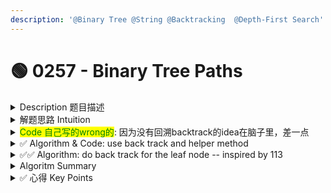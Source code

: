 ```yaml
---
description: '@Binary Tree @String @Backtracking  @Depth-First Search'
---
```


# 🟢 0257 - Binary Tree Paths

<details>

<summary>Description 题目描述 </summary>

Given the <mark style="color:yellow;">**`root`**</mark> of a binary tree, return _<mark style="color:yellow;">**ALL root-to-leaf paths**</mark> in <mark style="color:yellow;">**any order**</mark>_<mark style="color:yellow;">**.**</mark>

A **leaf** is a node with no children.

<pre class="language-sql"><code class="lang-sql"><strong>Input:
</strong>   1
 /   \
2     3
 \
  5
Output: ["1->2->5", "1->3"]  // List&#x3C;Strings>
</code></pre>

</details>

<details>

<summary>解题思路 Intuition </summary>

* <mark style="color:red;">**Path**</mark> => <mark style="color:yellow;">**ROOT to LEAF node:**</mark> the deepest node of each child branch
  * <mark style="color:purple;">**root**</mark>: 不变 , 以root为基准
  * <mark style="color:purple;">**Leaf node的判断**</mark>：if (root.left == null && root.right == null)
* <mark style="color:yellow;">**✅ 思考笔记过程**</mark>
  * if the root is null, -> no consideration&#x20;
  * initiate a list resultList to store the variable, add and update if reach a leaf node&#x20;
  * recursion:
    * Termination Condition:  if currNode.left == null && currNode.right == null => leaf node
      * 1.add the node to the subString&#x20;
      * 2.add the subString to the resultList
    * Logic of Singly Layer Recursion
      * add the currNode to the string with ->&#x20;
      * the path from currNode to its left and right node (binaryTreePaths(root.left)
* &#x20;<mark style="color:red;">**卡的点:**</mark>** **<mark style="color:yellow;">**String related method**</mark>\
  1\. initiate an empty string \
  2\. add character to a string
* 在写的过程中想到了helper function with parameters: root, resultList, strBuilder

</details>

<details>

<summary><mark style="color:green;">Code 自己写的wrong的</mark>: 因为没有回溯backtrack的idea在脑子里，差一点</summary>

<pre class="language-java"><code class="lang-java">class Solution {
  public List&#x3C;String> binaryTreePaths(TreeNode root) {
  
    List&#x3C;String> resultList = new ArrayList&#x3C;>();
    StringBuilder strBuilder = new StringBuilder(); // sub string in the list

    updateResult(root, resultList, strBuilder);
    return resultList;
  }

  // helper method: update the resultList using recursion
  public void updateResult(TreeNode root, List&#x3C;String> resultList, StringBuilder strBuilder) {
    // termination condition
    if (root == null) {
      return;
    }

    strBuilder.append(root.val);

    if (root.left == null &#x26;&#x26; root.right == null) {
      resultList.add(strBuilder.toString());
      <a data-footnote-ref href="#user-content-fn-1">strBuilder.setLength(0);</a>
    } else {
      strBuilder.append("->");
      updateResult(root.left, resultList, strBuilder);
      <a data-footnote-ref href="#user-content-fn-2">updateResult(root.right, resultList, strBuilder);</a>
    }

  }
}
</code></pre>

```
    1
   / \
  2   3
 / \
4   5
```

Here's a visualization of how your original code operates:

1. Begin at the root node, `1`. Append `1` to the `StringBuilder`.
2. Since `1` has left and right children, append `"->"` to the `StringBuilder`.
3. Recursively call `updateResult()` on the left child, `2`. Append `2` to the `StringBuilder`.
4. Since `2` also has left and right children, append `"->"` to the `StringBuilder`.
5. Recursively call `updateResult()` on the left child, `4`. Append `4` to the `StringBuilder`.
6. Since `4` is a leaf node (no children), add the current `StringBuilder` value (`"1->2->4"`) to the `resultList` and reset `StringBuilder` to an empty state.
7. <mark style="color:yellow;">Backtrack to node</mark> <mark style="color:yellow;"></mark><mark style="color:yellow;">`2`</mark><mark style="color:yellow;">. Now,</mark> <mark style="color:yellow;"></mark><mark style="color:yellow;">`StringBuilder`</mark> <mark style="color:yellow;"></mark><mark style="color:yellow;">is empty. Call</mark> <mark style="color:yellow;"></mark><mark style="color:yellow;">`updateResult()`</mark> <mark style="color:yellow;"></mark><mark style="color:yellow;">on the right child,</mark> <mark style="color:yellow;"></mark><mark style="color:yellow;">`5`</mark><mark style="color:yellow;">. But since</mark> <mark style="color:yellow;"></mark><mark style="color:yellow;">`StringBuilder`</mark> <mark style="color:yellow;"></mark><mark style="color:yellow;">is now empty, the path will be</mark> <mark style="color:yellow;"></mark><mark style="color:yellow;">`"5"`</mark> <mark style="color:yellow;"></mark><mark style="color:yellow;">instead of</mark> <mark style="color:yellow;"></mark><mark style="color:yellow;">`"1->2->5"`</mark><mark style="color:yellow;">.</mark>
8. <mark style="color:yellow;">Backtrack to node</mark> <mark style="color:yellow;"></mark><mark style="color:yellow;">`1`</mark><mark style="color:yellow;">. Call</mark> <mark style="color:yellow;"></mark><mark style="color:yellow;">`updateResult()`</mark> <mark style="color:yellow;"></mark><mark style="color:yellow;">on the right child,</mark> <mark style="color:yellow;"></mark><mark style="color:yellow;">`3`</mark><mark style="color:yellow;">. But</mark> <mark style="color:yellow;"></mark><mark style="color:yellow;">`StringBuilder`</mark> <mark style="color:yellow;"></mark><mark style="color:yellow;">is now empty, so the path will be</mark> <mark style="color:yellow;"></mark><mark style="color:yellow;">`"3"`</mark> <mark style="color:yellow;"></mark><mark style="color:yellow;">instead of</mark> <mark style="color:yellow;"></mark><mark style="color:yellow;">`"1->3"`</mark><mark style="color:yellow;">.</mark>

</details>

<details>

<summary>✅ Algorithm &#x26; Code: use back track and helper method </summary>

```java
// input:[1, 2, 3, 4, 5]
// output:["1->2->4", "1->2->5", "1->3"]
    1
   / \
  2   3
 / \
4   5
```

```java
class Solution {
    public List<String> binaryTreePaths(TreeNode root) {
        List<String> resultPathList = new ArrayList<>();
        StringBuilder pathString = new StringBuilder();
        // update resultPathList by passing it to the helper method
        generatePaths(root, resultPathList, pathString);
        return resultPathList;
    }
    
    // main idea: recurision and backtracking
    private void generatePaths(TreeNode root, List<String> resultPathList, StringBuilder pathString) {
        // 1. null node: termination condition for a null node
        // not just for the initial but the ending condition of the leaf node
        if (root == null) {
            return;
        }
        
        // 2: leaf node termination condition: leaf node
        if (root.left == null && root.right == null) {
            // append the leaf node value to pathString wthout "->"
            pathString.append(root.val);
            resultPathList.add(pathString.toString()); // 这里忘记写 
            return;
        } 

        // 3: Node with at least one/two child
        // if root is not null: append its value to the pathString with "->"
        // =========== 处理本层node ===========
        pathString.append(root.val);
        pathString.append("->");
        // =========== backtracking ============
        // Key: 标记在处理left node之前的点
        int len = pathString.length();
        // ---- recursion: 处理left node ----
        generatePaths(root.left, resultPathList, pathString);
        // ---- KEY: 回溯backtracking，撤销处理结果 ----
        // 在处理right branch之前要把left更新的pathString更新到之前的状态
        pathString.setLength(len);
        // ---- recursion: 处理right node ----
        generatePaths(root.right, resultPathList, pathString); // 这里前要更新pathString
    }
}
```

A binary tree represented by the array `[1,2,3,4,5]` can be visualized like this:

```
    1
   / \
  2   3
 / \
4   5
output:["1->2->4", "1->2->5", "1->3"]
```

Now, let's go through your code with this tree:

1. Start with the root node, `1`. Add `1` to the `StringBuilder`.
2. As the root node has both left and right children, append `"->"` to the `StringBuilder`.
3. Recursively call `updateResult()` on the left child, `2`. Add `"2"` to the `StringBuilder`.
4. As node `2` also has both left and right children, append `"->"` to the `StringBuilder`.
5. Recursively call `updateResult()` on the left child, `4`. Add `"4"` to the `StringBuilder`.
6. Node `4` is a leaf node, so add the current `StringBuilder` value (`"1->2->4"`) to `resultList` and <mark style="color:yellow;">reset the</mark> <mark style="color:yellow;"></mark><mark style="color:yellow;">`StringBuilder`</mark> <mark style="color:yellow;"></mark><mark style="color:yellow;">to the</mark> <mark style="color:yellow;"></mark><mark style="color:yellow;">**length before processing node**</mark><mark style="color:yellow;">** **</mark><mark style="color:yellow;">**`4`**</mark><mark style="color:yellow;">**.**</mark>
7. Backtrack to node `2` and now process its right child, `5` in a similar manner, leading to `"1->2->5"` being added to `resultList`.
8. Backtrack to node `1` and now process its right child, `3`. Add `"1->3"` to `resultList` as node `3` is a leaf node.
9. At the end of the traversal, `resultList` contains `["1->2->4", "1->2->5", "1->3"]`.

</details>

<details>

<summary>✅✅ Algorithm: do back track for the leaf node -- inspired by 113</summary>

通过113之后修改的写法：

* 在helper method中，\ <mark style="color:yellow;">**除了null node, 无论是leaf node和普通node**</mark><mark style="color:red;">**都需要backtrack到上一个节点**</mark>

<pre class="language-sql"><code class="lang-sql"><strong>1. 处理null node
</strong><strong>2. 标记当前node,用于backtrack
</strong><strong>3. 处理当前node
</strong><strong>4. 用 IF ELSE
</strong><strong>if (leaf node) {
</strong>    do the termination
} else {
    do the recursion and pass the 共享变变量
}
5. backtrack
</code></pre>

<mark style="background-color:purple;">**为什么虽然String是个reference type，但是我们在line 18中把pathString加到resultPathList中的时候，pathString不会随着recursion的改变而改变？**</mark>

* 对于String和StringBuilder，它们是**引用类型**。
* <mark style="color:yellow;">**String是不可变的**</mark>，也就是说一旦一个String对象被创建，它的值就不能改变。如果你对一个<mark style="color:yellow;">**String对象进行修改（比如拼接或者剪裁），Java实际上会**</mark><mark style="color:red;">**创建一个新的String对象来存储修改后的字符串**</mark><mark style="color:yellow;">**，原来的String对象不会被改变**</mark>。
* 相比之下，StringBuilder是可变的。如果你对一个StringBuilder对象进行修改，这个修改会直接影响到这个对象本身，而不会创建一个新的对象。因此，StringBuilder通常用于需要频繁修改字符串的情况，因为它的性能比String更好。

{% code lineNumbers="true" %}
```java
class Solution {
    public List<String> binaryTreePaths(TreeNode root) {
        List<String> resultPathList = new ArrayList<>();
        StringBuilder pathString = new StringBuilder();
        generatePaths(root, resultPathList, pathString);
        return resultPathList;
    }
    
    private void generatePaths(TreeNode root, List<String> resultPathList, StringBuilder pathString) {
        if (root == null) {   // 1. 处理null node
            return;
        }
        
        int len = pathString.length(); // 2. 标记当前node, 用于backtrack
        pathString.append(root.val);    // 3. 处理当前node
        
        if (root.left == null && root.right == null) { // 4. if lese
            resultPathList.add(pathString.toString()); // add pathString to result list when we reach a leaf node
        } else {
            pathString.append("->");
            generatePaths(root.left, resultPathList, pathString);
            generatePaths(root.right, resultPathList, pathString);
        }
        
        pathString.setLength(len); // 5.backtrack
    }
}
```
{% endcode %}



</details>

<details>

<summary>Algoritm Summary</summary>

The main idea of this algorithm is depth-first search (DFS) based on recursion and backtracking. Here are the steps of the algorithm:

<mark style="color:yellow;">**Main Function:**</mark> <mark style="color:blue;">**binaryTreePaths(TreeNode root)**</mark>

* Initialize an empty result list `resultPathList` and a StringBuilder `pathString` to hold the path.
* Call the helper function generatePaths with the root node, result list, and path string as arguments. By calling this helper function, we will update the resultPathList

<mark style="color:yellow;">**Helper Function:**</mark> <mark style="color:blue;">generatePaths(TreeNode root, List\<String> resultPathList, StringBuilder pathString)</mark>

<mark style="color:orange;">**Termination condition: null and leaf node**</mark>

* <mark style="color:blue;">**Null Node:**</mark> check if the current node is null:
  * If it is, then return.
  * This is the termination condition for handling null nodes, including the initial root node and the children of leaf nodes.
* <mark style="color:blue;">**Leaf Node:**</mark> Check if the current node is a leaf node (i.e., both left and right children are null):
  * If it is, append the leaf node's value to pathString (no arrow needed), then add the path string to the result list. Then return, as leaf nodes have no children for further recursion.

Now focus on <mark style="color:orange;">**node with at one/two node.**</mark> If the current node is neither null nor a leaf node, process the current node:

* <mark style="color:blue;">**Append**</mark> the current node's value and an arrow to pathString.&#x20;
* <mark style="color:red;">**Backtracking Preparation:**</mark> Before processing the left child node, mark the current length of the path string for later backtracking.
* Recursively process the left child node: call <mark style="color:blue;">**generatePaths(root.left, resultPathList, pathString).**</mark>
* <mark style="color:red;">**Backtrack:**</mark> before processing the right child node, undo the modification to the path string by setting its length back to the previous length.
* Recursively process the right child node: call <mark style="color:blue;">**generatePaths(root.right, resultPathList, pathString).**</mark>

In this way, we can traverse the entire tree and for each leaf node, we generate and save a path from the root node to it.

**Time Complexity:**

The time complexity of this solution is O(N), where N is the number of nodes in the binary tree. This is because we visit each node exactly once during the DFS traversal.

**Space Complexity:**

The space complexity is O(H), where H represents the height of the tree. This is due to the maximum amount of space that will be used by the call stack during the recursion.

</details>

<details>

<summary>✅ 心得 Key Points</summary>

1. 把思考笔记过程写下来是个好办法
2. <mark style="color:red;">**node的三种情况**</mark>
   1. <mark style="color:yellow;">**termination: null node**</mark>\
      尽管题目中写root不是null, 但是要考虑leafNode.left & right的null
   2. <mark style="color:yellow;">**termination: leaf node**</mark>\
      这里的处理是这道题的单层termination
   3. <mark style="color:yellow;">**node with at least one/two child:**</mark>** **<mark style="color:green;">**这里用了backtracking的思想**</mark>\
      处理left和right child use recursion
3. 参照<mark style="color:red;">**backtrack**</mark>的模版，这是我做backtrack tag的第一题

```java
void backtracking(参数){
    if (termination conditon) {
        store result;
        return;
    }
    
    for (选择：本层的元素（tree中node的child数量就是set的大小）) {
        处理node;
        backtracking(路径， 选择列表) // recursion
        回溯，撤销处理结果
    }
}
```

4. <mark style="color:yellow;">**StringBuilder的method**</mark>
   1. StringBuilder是个<mark style="color:orange;">**class**</mark>: StringBuilder sb = new <mark style="color:orange;">**StringBuilder();**</mark>
   2. add to StringBuilder: sb.<mark style="color:orange;">**append**</mark>("aadhaks")
   3. set the length of StringBuilder: sb.<mark style="color:orange;">**setLength**</mark>(newLength)
   4. convert StringBuilder to string: sb.toString()\


</details>

[^1]: 这个写的不对

[^2]: 在进行这一步之前strBuilder已经被set为空
